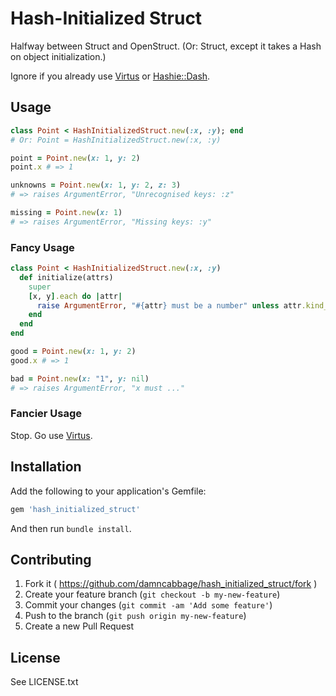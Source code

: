 # Hash-Initialized Struct

Halfway between Struct and OpenStruct. (Or: Struct, except it takes a Hash on object initialization.)

Ignore if you already use [Virtus](https://github.com/solnic/virtus) or [Hashie::Dash](https://github.com/intridea/hashie).


## Usage

```ruby
class Point < HashInitializedStruct.new(:x, :y); end
# Or: Point = HashInitializedStruct.new(:x, :y)

point = Point.new(x: 1, y: 2)
point.x # => 1

unknowns = Point.new(x: 1, y: 2, z: 3)
# => raises ArgumentError, "Unrecognised keys: :z"

missing = Point.new(x: 1)
# => raises ArgumentError, "Missing keys: :y"
```

### Fancy Usage

```ruby
class Point < HashInitializedStruct.new(:x, :y)
  def initialize(attrs)
    super
    [x, y].each do |attr|
      raise ArgumentError, "#{attr} must be a number" unless attr.kind_of?(Numeric)
    end
  end
end

good = Point.new(x: 1, y: 2)
good.x # => 1

bad = Point.new(x: "1", y: nil)
# => raises ArgumentError, "x must ..."
```


### Fancier Usage

Stop. Go use [Virtus](https://github.com/solnic/virtus).


## Installation

Add the following to your application's Gemfile:

```ruby
gem 'hash_initialized_struct'
```

And then run `bundle install`.


## Contributing

1. Fork it ( https://github.com/damncabbage/hash_initialized_struct/fork )
2. Create your feature branch (`git checkout -b my-new-feature`)
3. Commit your changes (`git commit -am 'Add some feature'`)
4. Push to the branch (`git push origin my-new-feature`)
5. Create a new Pull Request

## License

See LICENSE.txt

